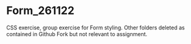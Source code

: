 # Form_261122
CSS exercise, group exercise for Form styling. Other folders deleted as contained in Github Fork but not relevant to assignment.
